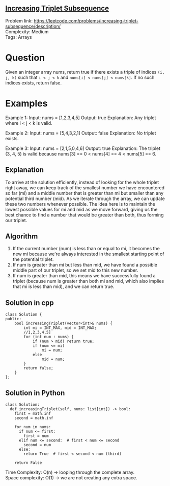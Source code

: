 ## [Increasing Triplet Subsequence](https://leetcode.com/problems/increasing-triplet-subsequence)

Problem link: https://leetcode.com/problems/increasing-triplet-subsequence/description/ <br>
Complexity: Medium <br>
Tags: Arrays <br>


# Question

Given an integer array nums, return true if there exists a triple of indices `(i, j, k)` such that `i < j < k` and `nums[i] < nums[j] < nums[k]`. If no such indices exists, return false.


# Examples

Example 1:
Input: nums = [1,2,3,4,5]
Output: true
Explanation: Any triplet where i < j < k is valid.

Example 2:
Input: nums = [5,4,3,2,1]
Output: false
Explanation: No triplet exists.

Example 3:
Input: nums = [2,1,5,0,4,6]
Output: true
Explanation: The triplet (3, 4, 5) is valid because nums[3] == 0 < nums[4] == 4 < nums[5] == 6.
    

## Explanation

To arrive at the solution efficiently, instead of looking for the whole triplet right away, we can keep track of the smallest number we have encountered so far (mi) and a middle number that is greater than mi but smaller than any potential third number (mid). As we iterate through the array, we can update these two numbers whenever possible. The idea here is to maintain the lowest possible values for mi and mid as we move forward, giving us the best chance to find a number that would be greater than both, thus forming our triplet.


## Algorithm

1. If the current number (num) is less than or equal to mi, it becomes the new mi because we're always interested in the smallest starting point of the potential triplet.
2. If num is greater than mi but less than mid, we have found a possible middle part of our triplet, so we set mid to this new number.
3. If num is greater than mid, this means we have successfully found a triplet (because num is greater than both mi and mid, which also implies that mi is less than mid), and we can return true.


## Solution in cpp
```
class Solution {
public:
    bool increasingTriplet(vector<int>& nums) {
        int mi = INT_MAX, mid = INT_MAX;
        //1,2,3,4,5]
        for (int num : nums) {
            if (num > mid) return true;
            if (num <= mi)
                mi = num;
            else
                mid = num;
        }
        return false;      
    }
};
```

## Solution in Python
```
class Solution:
  def increasingTriplet(self, nums: list[int]) -> bool:
    first = math.inf
    second = math.inf

    for num in nums:
      if num <= first:
        first = num
      elif num <= second:  # first < num <= second
        second = num
      else:
        return True  # first < second < num (third)

    return False
```

Time Complexity: O(n) -> looping through the complete array. <br>
Space complexity: O(1) -> we are not creating any extra space. 	
